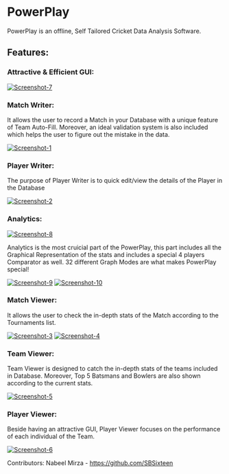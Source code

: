 # PowerPlay
PowerPlay is an offline, Self Tailored Cricket Data Analysis Software.

## Features:

### Attractive & Efficient GUI:

<a href="https://ibb.co/5jdwwpM"><img src="https://i.ibb.co/rpgNN87/Screenshot-7.png" alt="Screenshot-7" border="0"></a>

### Match Writer:

It allows the user to record a Match in your Database with a unique feature of Team Auto-Fill. Moreover, an ideal validation system is also included which helps the user to figure out the mistake in the data.

<a href="https://ibb.co/3Yckx4N"><img src="https://i.ibb.co/qFpxH7s/Screenshot-1.png" alt="Screenshot-1" border="0"></a>

### Player Writer:

The purpose of Player Writer is to quick edit/view the details of the Player in the Database

<a href="https://ibb.co/Nj0LrX3"><img src="https://i.ibb.co/pzH3QgP/Screenshot-2.png" alt="Screenshot-2" border="0"></a>

### Analytics:

<a href="https://ibb.co/xz40Ndw"><img src="https://i.ibb.co/F8PMFCc/Screenshot-8.png" alt="Screenshot-8" border="0"></a>

Analytics is the most cruicial part of the PowerPlay, this part includes all the Graphical Representation of the stats and includes a special 4 players Comparator as well. 32 different Graph Modes are what makes PowerPlay special!

<a href="https://ibb.co/nzt4LWd"><img src="https://i.ibb.co/QrthK5S/Screenshot-9.png" alt="Screenshot-9" border="0"></a>
<a href="https://ibb.co/n7dt84X"><img src="https://i.ibb.co/sKxzJcT/Screenshot-10.png" alt="Screenshot-10" border="0"></a>

### Match Viewer:

It allows the user to check the in-depth stats of the Match according to the Tournaments list.

<a href="https://ibb.co/TbnG2mn"><img src="https://i.ibb.co/qW48jk4/Screenshot-3.png" alt="Screenshot-3" border="0"></a>
<a href="https://ibb.co/BzBJVKF"><img src="https://i.ibb.co/0DrLjVv/Screenshot-4.png" alt="Screenshot-4" border="0"></a>

### Team Viewer:

Team Viewer is designed to catch the in-depth stats of the teams included in Database. Moreover, Top 5 Batsmans and Bowlers are also shown according to the current stats.

<a href="https://ibb.co/D1wgg6j"><img src="https://i.ibb.co/NFWnnkG/Screenshot-5.png" alt="Screenshot-5" border="0" /></a>

### Player Viewer:

Beside having an attractive GUI, Player Viewer focuses on the performance of each individual of the Team.

<a href="https://ibb.co/hyR7JRd"><img src="https://i.ibb.co/s2vmdv1/Screenshot-6.png" alt="Screenshot-6" border="0" /></a>

Contributors:
Nabeel Mirza - https://github.com/SBSixteen
